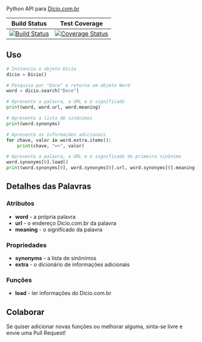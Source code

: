 Python API para [Dicio.com.br](http://www.dicio.com.br/)

| Build Status | Test Coverage |
| ------------ | ------------- | 
| [![Build Status](https://travis-ci.org/felipemfp/dicio.svg?branch=master)](https://travis-ci.org/felipemfp/dicio) | [![Coverage Status](https://coveralls.io/repos/github/felipemfp/dicio/badge.svg?branch=master)](https://coveralls.io/github/felipemfp/dicio?branch=master) |

## Uso

```python
# Instancia o objeto Dicio
dicio = Dicio()

# Pesquisa por "Doce" e retorna um objeto Word
word = dicio.search("Doce")

# Apresenta a palavra, a URL e o significado
print(word, word.url, word.meaning)

# Apresenta a lista de sinônimos
print(word.synonyms)

# Apresenta as informações adicionais
for chave, valor in word.extra.items(): 
    print(chave, "=>", valor)

# Apresenta a palavra, a URL e o significado do primeiro sinônimo
word.synonyms[0].load()
print(word.synonyms[0], word.synonyms[0].url, word.synonyms[0].meaning)
```

## Detalhes das Palavras
### Atributos
- **word** - a própria palavra
- **url** - o endereço Dicio.com.br da palavra
- **meaning** - o significado da palavra

### Propriedades
- **synonyms** - a lista de sinônimos
- **extra** - o dicionário de informações adicionais

### Funções
- **load** - ler informações do Dicio.com.br

## Colaborar
Se quiser adicionar novas funções ou melhorar alguma, sinta-se livre e envie uma Pull Request!
